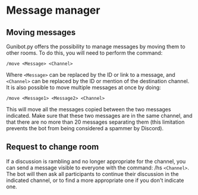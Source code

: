 # Message manager

## Moving messages

Gunibot.py offers the possibility to manage messages by moving them to other rooms. To do this, you will need to perform the command:

`/move <Message> <Channel>`

Where `<Message>` can be replaced by the ID or link to a message, and `<Channel>` can be replaced by the ID or mention of the destination channel. It is also possible to move multiple messages at once by doing:

`/move <Message1> <Message2> <Channel>`

This will move all the messages copied between the two messages indicated. Make sure that these two messages are in the same channel, and that there are no more than 20 messages separating them (this limitation prevents the bot from being considered a spammer by Discord).

## Request to change room

If a discussion is rambling and no longer appropriate for the channel, you can send a message visible to everyone with the command: /hs `<Channel>`. The bot will then ask all participants to continue their discussion in the indicated channel, or to find a more appropriate one if you don't indicate one.
